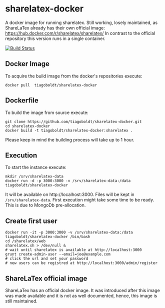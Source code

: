 # sharelatex-docker

A docker image for running sharelatex. Still working, losely maintained, as ShareLaTex already has their own official image: https://hub.docker.com/r/sharelatex/sharelatex/
In contrast to the official repository this version runs in a single container.

[![Build Status](https://travis-ci.com/tiagoboldt/sharelatex-docker.svg?branch=master)](https://travis-ci.com/tiagoboldt/sharelatex-docker)

## Docker Image

To acquire the build image from the docker's repositories execute:

	docker pull  tiagoboldt/sharelatex-docker

## Dockerfile

To build the image from source execute:

	git clone https://github.com/tiagoboldt/sharelatex-docker.git
	cd sharelatex-docker
	docker build -t tiagoboldt/sharelatex-docker:sharelatex .

  Please keep in mind the building process will take up to 1 hour.

## Execution

To start the instance execute:

	mkdir /srv/sharelatex-data
	docker run -d -p 3000:3000 -v /srv/sharelatex-data:/data tiagoboldt/sharelatex-docker

It will be available on http://localhost:3000. Files will be kept in `/srv/sharelatex-data`. First execution might take some time to be ready. This is due to MongoDb pre-allocation.

## Create first user

    docker run -it -p 3000:3000 -v /srv/sharelatex-data:/data tiagoboldt/sharelatex-docker /bin/bash
    cd /sharelatex/web
    sharelatex.sh > /dev/null &
    # wait until sharelatex is available at http://localhost:3000
    grunt create-admin-user --email=joe@example.com
    # click the url and set your password
    # new users can be registred at http://localhost:3000/admin/register

## ShareLaTex official image

ShareLaTex has an official docker image. It was introduced after this image was made available and
it is not as well documented, hence, this image is still maintained.
